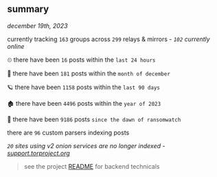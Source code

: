 
## summary
_december 19th, 2023_

currently tracking `163` groups across `299` relays & mirrors - _`102` currently online_

⏲ there have been `16` posts within the `last 24 hours`

🦈 there have been `181` posts within the `month of december`

🪐 there have been `1158` posts within the `last 90 days`

🏚 there have been `4496` posts within the `year of 2023`

🦕 there have been `9186` posts `since the dawn of ransomwatch`

there are `96` custom parsers indexing posts

_`20` sites using v2 onion services are no longer indexed - [support.torproject.org](https://support.torproject.org/onionservices/v2-deprecation/)_

> see the project [README](https://github.com/joshhighet/ransomwatch#ransomwatch--) for backend technicals
